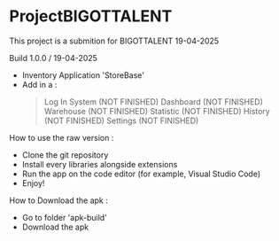 # ProjectBIGOTTALENT
This project is a submition for BIGOTTALENT 19-04-2025

Build 1.0.0 / 19-04-2025
- Inventory Application 'StoreBase'
- Add in a :
  > Log In System (NOT FINISHED)
  > Dashboard (NOT FINISHED)
  > Warehouse (NOT FINISHED)
  > Statistic (NOT FINISHED)
  > History (NOT FINISHED)
  > Settings (NOT FINISHED)

How to use the raw version : 
- Clone the git repository
- Install every libraries alongside extensions
- Run the app on the code editor (for example, Visual Studio Code)
- Enjoy!

How to Download the apk :
- Go to folder 'apk-build'
- Download the apk
